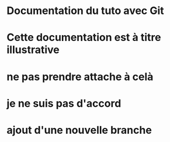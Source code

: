 # Documentation du tuto avec Git 
# Cette documentation est à titre illustrative 
# ne pas prendre attache à celà 
# je ne suis pas d'accord 

# ajout d'une nouvelle branche
